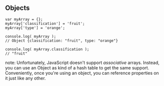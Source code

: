 ##  Objects

<pre><code lang="js">var myArray = {};
myArray['classification'] = 'fruit';
myArray['type'] = 'orange';

console.log( myArray );
// Object {classification: "fruit", type: "orange"}

console.log( myArray.classification );
// "fruit"
</code></pre>

note:
    Unfortunately, JavaScript doesn't support _associative_ arrays. Instead, you can use an Object as kind of a hash table to get the same support. Conveniently, once you're using an object, you can reference properties on it just like any other.
